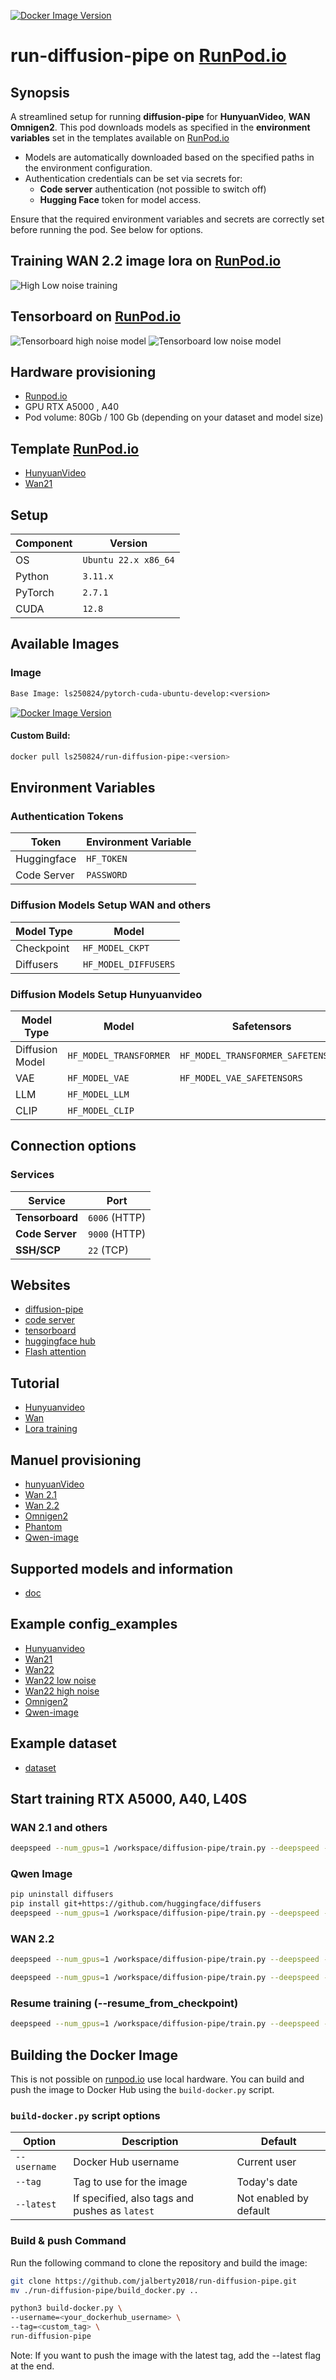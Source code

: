 [![Docker Image Version](https://img.shields.io/docker/v/ls250824/run-diffusion-pipe)](https://hub.docker.com/r/ls250824/run-diffusion-pipe)

# run-diffusion-pipe on [RunPod.io](https://runpod.io?ref=se4tkc5o)

## Synopsis

A streamlined setup for running **diffusion-pipe** for **HunyuanVideo**, **WAN** **Omnigen2**. 
This pod downloads models as specified in the **environment variables** set in the templates available on [RunPod.io](https://runpod.io?ref=se4tkc5o)

- Models are automatically downloaded based on the specified paths in the environment configuration.  
- Authentication credentials can be set via secrets for:  
  - **Code server** authentication (not possible to switch off) 
  - **Hugging Face** token for model access.  

Ensure that the required environment variables and secrets are correctly set before running the pod.
See below for options.

## Training WAN 2.2 image lora on [RunPod.io](https://runpod.io?ref=se4tkc5o)

![High Low noise training](images/runpod.jpg)

## Tensorboard on [RunPod.io](https://runpod.io?ref=se4tkc5o)

![Tensorboard high noise model](images/tensorboard-high1.jpg)
![Tensorboard low noise model](images/tensorboard-low1.jpg)

## Hardware provisioning

- [Runpod.io](https://runpod.io/)
- GPU RTX A5000 , A40
- Pod volume: 80Gb / 100 Gb (depending on your dataset and model size)

## Template [RunPod.io](https://runpod.io?ref=se4tkc5o)

- [HunyuanVideo](https://runpod.io/console/deploy?template=5avqh2xkq3&ref=se4tkc5o)
- [Wan21](https://runpod.io/console/deploy?template=w97tab8ql0&ref=se4tkc5o)

## Setup

| Component | Version              |
|-----------|----------------------|
| OS        | `Ubuntu 22.x x86_64` |
| Python    | `3.11.x`             |
| PyTorch   | `2.7.1`              |
| CUDA      | `12.8`               |

## Available Images

### Image

```txt
Base Image: ls250824/pytorch-cuda-ubuntu-develop:<version>
```

[![Docker Image Version](https://img.shields.io/docker/v/ls250824/pytorch-cuda-ubuntu-develop)](https://hub.docker.com/r/ls250824/pytorch-cuda-ubuntu-develop)

#### Custom Build: 

```bash
docker pull ls250824/run-diffusion-pipe:<version>
```

## Environment Variables  

### **Authentication Tokens**  

| Token        | Environment Variable |
|--------------|----------------------|
| Huggingface  | `HF_TOKEN`           |
| Code Server  | `PASSWORD`           |

### **Diffusion Models Setup WAN and others**  

| Model Type        | Model                   |
|-------------------|-------------------------| 
| Checkpoint        | `HF_MODEL_CKPT`         |
| Diffusers         | `HF_MODEL_DIFFUSERS`    | 


### **Diffusion Models Setup Hunyuanvideo**  

| Model Type        | Model                   | Safetensors                        |
|-------------------|-------------------------|------------------------------------| 
| Diffusion Model   | `HF_MODEL_TRANSFORMER`  | `HF_MODEL_TRANSFORMER_SAFETENSORS` |
| VAE               | `HF_MODEL_VAE`          | `HF_MODEL_VAE_SAFETENSORS`         |
| LLM               | `HF_MODEL_LLM`          |                                    |
| CLIP              | `HF_MODEL_CLIP`         |                                    |
                                 
## Connection options 

### Services

| Service         | Port          |
|-----------------|---------------| 
| **Tensorboard** | `6006` (HTTP) |
| **Code Server** | `9000` (HTTP) |
| **SSH/SCP**     | `22`   (TCP)  |

## Websites

- [diffusion-pipe](https://github.com/tdrussell/diffusion-pipe)
- [code server](https://github.com/coder/code-server)
- [tensorboard](https://www.tensorflow.org/tensorboard)
- [huggingface hub](https://huggingface.co/docs/huggingface_hub/index)
- [Flash attention](https://github.com/Dao-AILab/flash-attention)

## Tutorial

- [Hunyuanvideo](https://civitai.com/articles/9798/training-a-lora-for-hunyuan-video-on-windows)
- [Wan](https://www.stablediffusiontutorials.com/2025/03/wan-lora-train.html)
- [Lora training](https://civitai.com/articles/3105/essential-to-advanced-guide-to-training-a-lora)

## Manuel provisioning

- [hunyuanVideo](provisioning/hunyuanvideo.md)
- [Wan 2.1](provisioning/wan21.md)
- [Wan 2.2](provisioning/wan22.md)
- [Omnigen2](provisioning/omnigen2.md)
- [Phantom](provisioning/phantom.md)
- [Qwen-image](provisioning/qwen-image.md)

## Supported models and information

- [doc](https://github.com/tdrussell/diffusion-pipe/blob/main/docs/supported_models.md)

## Example config_examples

- [Hunyuanvideo](config_examples/hunyuanvideo_config.toml)
- [Wan21](config_examples/wan21_config.toml)
- [Wan22](config_examples/wan22_config.toml)
- [Wan22 low noise](config_examples/wan22_low_noise_config.toml)
- [Wan22 high noise](config_examples/wan22_high_noise_config.toml)
- [Omnigen2](config_examples/omnigen2_config.toml)
- [Qwen-image](config_examples/qwen-image_config.toml)

## Example dataset

- [dataset](config_examples/dataset.toml)

## Start training RTX A5000, A40, L40S

### WAN 2.1 and others

```bash
deepspeed --num_gpus=1 /workspace/diffusion-pipe/train.py --deepspeed --config /workspace/x/config.toml
```

### Qwen Image 

```bash
pip uninstall diffusers
pip install git+https://github.com/huggingface/diffusers
deepspeed --num_gpus=1 /workspace/diffusion-pipe/train.py --deepspeed --config /workspace/x/config.toml
```

### WAN 2.2

```bash 
deepspeed --num_gpus=1 /workspace/diffusion-pipe/train.py --deepspeed --config /workspace/x/config_low.toml

deepspeed --num_gpus=1 /workspace/diffusion-pipe/train.py --deepspeed --config /workspace/x/config_high.toml
```

### Resume training (--resume_from_checkpoint)

```bash
deepspeed --num_gpus=1 /workspace/diffusion-pipe/train.py --deepspeed --resume_from_checkpoint --config /workspace/x/config.toml
```

## Building the Docker Image 

This is not possible on [runpod.io](https://runpod.io?ref=se4tkc5o) use local hardware.
You can build and push the image to Docker Hub using the `build-docker.py` script.

### `build-docker.py` script options

| Option         | Description                                         | Default                |
|----------------|-----------------------------------------------------|------------------------|
| `--username`   | Docker Hub username                                 | Current user           |
| `--tag`        | Tag to use for the image                            | Today's date           |
| `--latest`     | If specified, also tags and pushes as `latest`      | Not enabled by default |

### Build & push Command

Run the following command to clone the repository and build the image:

```bash
git clone https://github.com/jalberty2018/run-diffusion-pipe.git
mv ./run-diffusion-pipe/build_docker.py ..

python3 build-docker.py \
--username=<your_dockerhub_username> \
--tag=<custom_tag> \ 
run-diffusion-pipe
```

Note: If you want to push the image with the latest tag, add the --latest flag at the end.
